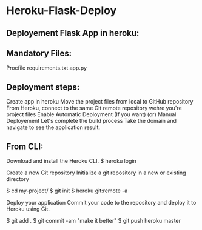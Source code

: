 # Heroku-Flask-Deploy
Deployement Flask App in heroku:
-------------------------------

Mandatory Files:
--------------
Procfile
requirements.txt
app.py

Deployment steps:
--------------
Create app in heroku
Move the project files from local to GitHub repository
From Heroku, connect to the same Git remote repository wehre you're project files
Enable Automatic Deployment (If you want) (or) Manual Deployement
Let's complete the build process
Take the domain and navigate to see the application result.

From CLI:
-------
Download and install the Heroku CLI.
$ heroku login

Create a new Git repository
Initialize a git repository in a new or existing directory

$ cd my-project/
$ git init
$ heroku git:remote -a <appname>

Deploy your application
Commit your code to the repository and deploy it to Heroku using Git.

$ git add .
$ git commit -am "make it better"
$ git push heroku master
